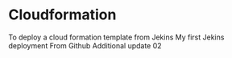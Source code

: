 # Cloudformation
To deploy a cloud formation template from Jekins
My first Jekins deployment
From Github
Additional update 02
